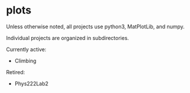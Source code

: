 # plots

Unless otherwise noted, all projects use python3, MatPlotLib, and numpy.

Individual projects are organized in subdirectories.

Currently active:
* Climbing

Retired:
* Phys222Lab2
